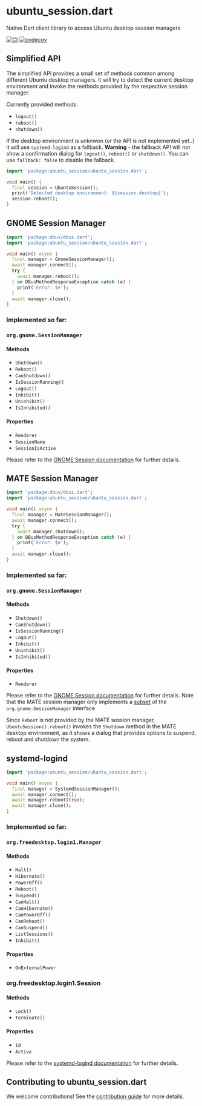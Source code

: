 # ubuntu_session.dart
Native Dart client library to access Ubuntu desktop session managers

[![CI](https://github.com/canonical/ubuntu_session.dart/workflows/Tests/badge.svg)](https://github.com/canonical/ubuntu_session.dart/actions/workflows/tests.yaml)
[![codecov](https://codecov.io/gh/canonical/ubuntu_session.dart/branch/main/graph/badge.svg)](https://codecov.io/gh/canonical/ubuntu_session.dart)


## Simplified API
The simplified API provides a small set of methods common among different Ubuntu desktop managers.
It will try to detect the current desktop environment and invoke the methods provided by the respective session manager.

Currently provided methods:
- `logout()`
- `reboot()`
- `shutdown()`

If the desktop environment is unknwon (or the API is not implemented yet..) it will use `systemd-logind` as a fallback. **Warning** - the fallback API will not show a confirmation dialog for `logout()`, `reboot()` or `shutdown()`.
You can use `fallback: false` to disable the fallback.
```dart
import 'package:ubuntu_session/ubuntu_session.dart';

void main() {
  final session = UbuntuSession();
  print('Detected desktop environment: ${session.desktop}');
  session.reboot();
}

```

## GNOME Session Manager
```dart
import 'package:dbus/dbus.dart';
import 'package:ubuntu_session/ubuntu_session.dart';

void main() async {
  final manager = GnomeSessionManager();
  await manager.connect();
  try {
    await manager.reboot();
  } on DBusMethodResponseException catch (e) {
    print('Error: $e');
  }
  await manager.close();
}
```

### Implemented so far:
### `org.gnome.SessionManager`
#### Methods
- `Shutdown()`
- `Reboot()`
- `CanShutdown()`
- `IsSessionRunning()`
- `Logout()`
- `Inhibit()`
- `Uninhibit()`
- `IsInhibited()`
#### Properties
- `Renderer`
- `SessionName`
- `SessionIsActive`

Please refer to the [GNOME Session documentation](https://lira.no-ip.org:8443/doc/gnome-session/dbus/gnome-session.html) for further details.

## MATE Session Manager
```dart
import 'package:dbus/dbus.dart';
import 'package:ubuntu_session/ubuntu_session.dart';

void main() async {
  final manager = MateSessionManager();
  await manager.connect();
  try {
    await manager.shutdown();
  } on DBusMethodResponseException catch (e) {
    print('Error: $e');
  }
  await manager.close();
}
```

### Implemented so far:
### `org.gnome.SessionManager`
#### Methods
- `Shutdown()`
- `CanShutdown()`
- `IsSessionRunning()`
- `Logout()`
- `Inhibit()`
- `Uninhibit()`
- `IsInhibited()`
#### Properties
- `Renderer`

Please refer to the [GNOME Session documentation](https://lira.no-ip.org:8443/doc/gnome-session/dbus/gnome-session.html) for further details.
Note that the MATE session manager only implements a [subset](https://github.com/mate-desktop/mate-session-manager/blob/master/mate-session/org.gnome.SessionManager.xml) of the `org.gnome.SessionManager` interface

Since `Reboot` is not provided by the MATE session manager, `UbuntuSession().reboot()` invokes the `Shutdown` method in the MATE desktop environment, as it shows a dialog that provides options to suspend, reboot and shutdown the system.

## systemd-logind

```dart
import 'package:ubuntu_session/ubuntu_session.dart';

void main() async {
  final manager = SystemdSessionManager();
  await manager.connect();
  await manager.reboot(true);
  await manager.close();
}
```

### Implemented so far:
### `org.freedesktop.login1.Manager`
#### Methods
- `Halt()`
- `Hibernate()`
- `PowerOff()`
- `Reboot()`
- `Suspend()`
- `CanHalt()`
- `CanHibernate()`
- `CanPowerOff()`
- `CanReboot()`
- `CanSuspend()`
- `ListSessions()`
- `Inhibit()`
#### Properties
- `OnExternalPower`

### org.freedesktop.login1.Session
#### Methods
- `Lock()`
- `Terminate()`
#### Properties
- `Id`
- `Active`

Please refer to the [systemd-logind documentation](https://www.freedesktop.org/software/systemd/man/org.freedesktop.login1.html) for further details.

## Contributing to ubuntu_session.dart

We welcome contributions! See the [contribution guide](CONTRIBUTING.md) for more details.